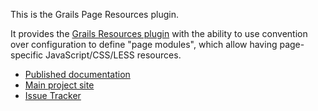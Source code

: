 This is the Grails Page Resources plugin.

It provides the [Grails Resources plugin][resources] with the ability to use convention over configuration to define "page modules",
which allow having page-specific JavaScript/CSS/LESS resources.

*    [Published documentation](http://davidmc24.bitbucket.org/grails-page-resources)
*    [Main project site](https://github.com/commercehub-oss/grails-page-resources)
*    [Issue Tracker](https://github.com/commercehub-oss/grails-page-resources/issues)

[resources]: http://grails.org/plugin/resources
